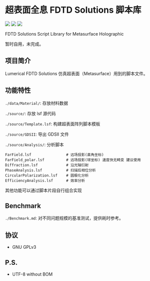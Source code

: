 # 超表面全息 FDTD Solutions 脚本库

![](https://img.shields.io/badge/build-passing-brightgreen)
![](https://img.shields.io/badge/language-Lumerical-orange)
![](https://img.shields.io/badge/license-GPLv3-lightgrey)

FDTD Solutions Script Library for Metasurface Holographic

暂时自用，未完成。

## 项目简介

Lumerical FDTD Solutions 仿真超表面（Metasurface）用到的脚本文件。

## 功能特性

`./data/Material/`: 存放材料数据

`./source/`: 存放 lsf 源代码

`./source/Template.lsf`: 构建超表面阵列脚本模板

`./source/GDSII`: 导出 GDSII 文件

`./source/Analysis/`: 分析脚本

``` Lumerical
FarField.lsf                # 远场投影(直角坐标)
FarField_polar.lsf          # 远场投影(球坐标) 速度快无畸变 建议使用
Diffraction.lsf             # 沿光轴衍射
PhaseAnalysis.lsf           # 扫描后相位分析
CircularPolarization.lsf    # 圆极化分析
EfficiencyAnalysis.lsf      # 效率分析
```

其他功能可以通过脚本片段自行组合实现

## Benchmark

`./Benchmark.md`: 对不同问题规模的基准测试，提供耗时参考。

## 协议

* GNU GPLv3

## P.S.
* UTF-8 without BOM